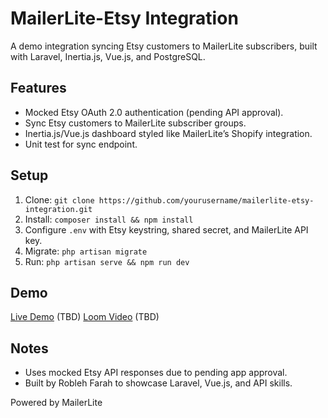 # MailerLite-Etsy Integration

A demo integration syncing Etsy customers to MailerLite subscribers, built with Laravel, Inertia.js, Vue.js, and PostgreSQL.

## Features
- Mocked Etsy OAuth 2.0 authentication (pending API approval).
- Sync Etsy customers to MailerLite subscriber groups.
- Inertia.js/Vue.js dashboard styled like MailerLite’s Shopify integration.
- Unit test for sync endpoint.

## Setup
1. Clone: `git clone https://github.com/yourusername/mailerlite-etsy-integration.git`
2. Install: `composer install && npm install`
3. Configure `.env` with Etsy keystring, shared secret, and MailerLite API key.
4. Migrate: `php artisan migrate`
5. Run: `php artisan serve && npm run dev`

## Demo
[Live Demo](https://mailerlite-etsy.onrender.com) (TBD)
[Loom Video](https://www.loom.com/share/your-video-id) (TBD)

## Notes
- Uses mocked Etsy API responses due to pending app approval.
- Built by Robleh Farah to showcase Laravel, Vue.js, and API skills.

Powered by MailerLite

